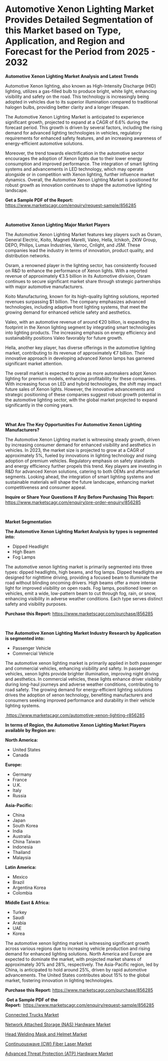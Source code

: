 <p><h1>Automotive Xenon Lighting Market Provides Detailed Segmentation of this Market based on Type, Application, and Region and Forecast for the Period from 2025 - 2032</h1></p><p><strong>Automotive Xenon Lighting Market Analysis and Latest Trends</strong></p>
<p><p>Automotive Xenon lighting, also known as High-Intensity Discharge (HID) lighting, utilizes a gas-filled bulb to produce bright, white light, enhancing visibility and safety on the road. This technology is increasingly being adopted in vehicles due to its superior illumination compared to traditional halogen bulbs, providing better clarity and a longer lifespan.</p><p>The Automotive Xenon Lighting Market is anticipated to experience significant growth, projected to expand at a CAGR of 6.6% during the forecast period. This growth is driven by several factors, including the rising demand for advanced lighting technologies in vehicles, regulatory requirements for enhanced safety features, and an increasing awareness of energy-efficient automotive solutions. </p><p>Moreover, the trend towards electrification in the automotive sector encourages the adoption of Xenon lights due to their lower energy consumption and improved performance. The integration of smart lighting systems and advancements in LED technology, which may operate alongside or in competition with Xenon lighting, further influence market dynamics. Overall, the Automotive Xenon Lighting Market is positioned for robust growth as innovation continues to shape the automotive lighting landscape.</p></p>
<p><strong>Get a Sample PDF of the Report:&nbsp;</strong> <a href="https://www.marketscagr.com/enquiry/request-sample/856285?utm_campaign=2887&utm_medium=2&utm_source=Github&utm_content=ia&utm_term=30032025&utm_id=automotive-xenon-lighting">https://www.marketscagr.com/enquiry/request-sample/856285</a></p>
<p>&nbsp;</p>
<p><strong>Automotive Xenon Lighting Major Market Players</strong></p>
<p><p>The Automotive Xenon Lighting Market features key players such as Osram, General Electric, Koito, Magneti Marelli, Valeo, Hella, Ichikoh, ZKW Group, DEPO, Philips, Lumax Industries, Varroc, Cnlight, and JSM. These companies lead the industry in terms of innovation, product quality, and distribution networks.</p><p>Osram, a renowned player in the lighting sector, has consistently focused on R&D to enhance the performance of Xenon lights. With a reported revenue of approximately €3.5 billion in its Automotive division, Osram continues to secure significant market share through strategic partnerships with major automotive manufacturers.</p><p>Koito Manufacturing, known for its high-quality lighting solutions, reported revenues surpassing $1 billion. The company emphasizes advanced technologies, including adaptive front lighting systems, that meet the growing demand for enhanced vehicle safety and aesthetics.</p><p>Valeo, with an automotive revenue of around €20 billion, is expanding its footprint in the Xenon lighting segment by integrating smart technologies into lighting products. The increasing emphasis on energy efficiency and sustainability positions Valeo favorably for future growth.</p><p>Hella, another key player, has diverse offerings in the automotive lighting market, contributing to its revenue of approximately €7 billion. Their innovative approach in developing advanced Xenon lamps has garnered significant market attention.</p><p>The overall market is expected to grow as more automakers adopt Xenon lighting for premium models, enhancing profitability for these companies. With increasing focus on LED and hybrid technologies, the shift may impact future sales of Xenon lights. However, the innovative advancements and strategic positioning of these companies suggest robust growth potential in the automotive lighting sector, with the global market projected to expand significantly in the coming years.</p></p>
<p>&nbsp;</p>
<p><strong>What Are The Key Opportunities For Automotive Xenon Lighting Manufacturers?</strong></p>
<p><p>The Automotive Xenon Lighting market is witnessing steady growth, driven by increasing consumer demand for enhanced visibility and aesthetics in vehicles. In 2023, the market size is projected to grow at a CAGR of approximately 5%, fueled by innovations in lighting technology and rising adoption of premium vehicles. Regulatory emphasis on safety standards and energy efficiency further propels this trend. Key players are investing in R&D for advanced Xenon solutions, catering to both OEMs and aftermarket segments. Looking ahead, the integration of smart lighting systems and sustainable materials will shape the future landscape, enhancing market competitiveness and consumer appeal.</p></p>
<p><strong>Inquire or Share Your Questions If Any Before Purchasing This Report:</strong> <a href="https://www.marketscagr.com/enquiry/pre-order-enquiry/856285?utm_campaign=2887&utm_medium=2&utm_source=Github&utm_content=ia&utm_term=30032025&utm_id=automotive-xenon-lighting">https://www.marketscagr.com/enquiry/pre-order-enquiry/856285</a></p>
<p>&nbsp;</p>
<p><strong>Market Segmentation</strong></p>
<p><strong>The Automotive Xenon Lighting Market Analysis by types is segmented into:</strong></p>
<p><ul><li>Dipped Headlight</li><li>High Beam</li><li>Fog Lamps</li></ul></p>
<p><p>The automotive xenon lighting market is primarily segmented into three types: dipped headlights, high beams, and fog lamps. Dipped headlights are designed for nighttime driving, providing a focused beam to illuminate the road without blinding oncoming drivers. High beams offer a more intense light for improved visibility on open roads. Fog lamps, positioned lower on vehicles, emit a wide, low-pattern beam to cut through fog, rain, or snow, enhancing visibility in adverse weather conditions. Each type serves distinct safety and visibility purposes.</p></p>
<p><strong>Purchase this Report:&nbsp;</strong><a href="https://www.marketscagr.com/purchase/856285?utm_campaign=2887&utm_medium=2&utm_source=Github&utm_content=ia&utm_term=30032025&utm_id=automotive-xenon-lighting">https://www.marketscagr.com/purchase/856285</a></p>
<p>&nbsp;</p>
<p><strong>The Automotive Xenon Lighting Market Industry Research by Application is segmented into:</strong></p>
<p><ul><li>Passenger Vehicle</li><li>Commercial Vehicle</li></ul></p>
<p><p>The automotive xenon lighting market is primarily applied in both passenger and commercial vehicles, enhancing visibility and safety. In passenger vehicles, xenon lights provide brighter illumination, improving night driving and aesthetics. In commercial vehicles, these lights enhance driver visibility during long-haul journeys and adverse weather conditions, contributing to road safety. The growing demand for energy-efficient lighting solutions drives the adoption of xenon technology, benefiting manufacturers and consumers seeking improved performance and durability in their vehicle lighting systems.</p></p>
<p><a href="https://www.marketscagr.com/automotive-xenon-lighting-r856285?utm_campaign=2887&utm_medium=2&utm_source=Github&utm_content=ia&utm_term=30032025&utm_id=automotive-xenon-lighting">&nbsp;https://www.marketscagr.com/automotive-xenon-lighting-r856285</a></p>
<p><strong>In terms of Region, the Automotive Xenon Lighting Market Players available by Region are:</strong></p>
<p>
    <p> <strong> North America: </strong>
        <ul>
            <li>United States</li>
            <li>Canada</li>
        </ul>
        </p> 
    <p> <strong> Europe: </strong>
        <ul>
            <li>Germany</li>
            <li>France</li>
            <li>U.K.</li>
            <li>Italy</li>
            <li>Russia</li>
        </ul>
        </p> 
    <p> <strong> Asia-Pacific: </strong>
        <ul>
            <li>China</li>
            <li>Japan</li>
            <li>South Korea</li>
            <li>India</li>
            <li>Australia</li>
            <li>China Taiwan</li>
            <li>Indonesia</li>
            <li>Thailand</li>
            <li>Malaysia</li>
        </ul>
        </p> 
    <p> <strong> Latin America: </strong>
        <ul>
            <li>Mexico</li>
            <li>Brazil</li>
            <li>Argentina Korea</li>
            <li>Colombia</li>
        </ul>
        </p> 
    <p> <strong> Middle East & Africa: </strong>
        <ul>
            <li>Turkey</li>
            <li>Saudi</li>
            <li>Arabia</li>
            <li>UAE</li>
            <li>Korea</li>
        </ul>
    </p>
    </p>
<p><p>The automotive xenon lighting market is witnessing significant growth across various regions due to increasing vehicle production and rising demand for enhanced lighting solutions. North America and Europe are expected to dominate the market, with projected market shares of approximately 30% and 28%, respectively. The Asia-Pacific region, led by China, is anticipated to hold around 25%, driven by rapid automotive advancements. The United States contributes about 15% to the global market, fostering innovation in lighting technologies.</p></p>
<p><strong>Purchase this Report: </strong><a href="https://www.marketscagr.com/purchase/856285?utm_campaign=2887&utm_medium=2&utm_source=Github&utm_content=ia&utm_term=30032025&utm_id=automotive-xenon-lighting">https://www.marketscagr.com/purchase/856285</a></p>
<p>&nbsp;<strong>Get a Sample PDF of the Report:&nbsp;&nbsp;</strong><a href="https://www.marketscagr.com/enquiry/request-sample/856285?utm_campaign=2887&utm_medium=2&utm_source=Github&utm_content=ia&utm_term=30032025&utm_id=automotive-xenon-lighting">https://www.marketscagr.com/enquiry/request-sample/856285</a></p>
<p><strong></strong></p>
<p><p><a href="https://github.com/guinoopandam/Market-Research-Report-List-1/blob/main/connected-trucks-market.md?utm_campaign=2887&utm_medium=2&utm_source=Github&utm_content=ia&utm_term=30032025&utm_id=automotive-xenon-lighting">Connected Trucks Market</a></p><p><a href="https://www.linkedin.com/pulse/forecast-network-attached-storage-nas-hardware-market-from-2025-46u8e?utm_campaign=2887&utm_medium=2&utm_source=Github&utm_content=ia&utm_term=30032025&utm_id=automotive-xenon-lighting">Network Attached Storage (NAS) Hardware Market</a></p><p><a href="https://www.linkedin.com/pulse/unpacking-head-welding-mask-helmet-market-growth-whats-frnae?utm_campaign=2887&utm_medium=2&utm_source=Github&utm_content=ia&utm_term=30032025&utm_id=automotive-xenon-lighting">Head Welding Mask and Helmet Market</a></p><p><a href="https://www.linkedin.com/pulse/latest-market-research-indicates-rapid-growth-continuouswave-6cz9e?utm_campaign=2887&utm_medium=2&utm_source=Github&utm_content=ia&utm_term=30032025&utm_id=automotive-xenon-lighting">Continuouswave (CW) Fiber Laser Market</a></p><p><a href="https://www.linkedin.com/pulse/in-depth-study-advanced-threat-protection-atp-hardware-tjwze?utm_campaign=2887&utm_medium=2&utm_source=Github&utm_content=ia&utm_term=30032025&utm_id=automotive-xenon-lighting">Advanced Threat Protection (ATP) Hardware Market</a></p></p>